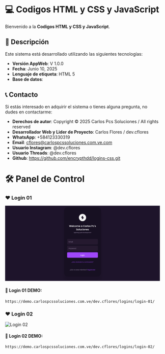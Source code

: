 # 💻 Codigos HTML y CSS y JavaScript

Bienvenido a la **Codigos HTML y CSS y JavaScript**.

## 🌟 Descripción

Este sistema está desarrollado utilizando las siguientes tecnologías:
- **Versión AppWeb**: V 1.0.0
- **Fecha**: Junio 10, 2025
- **Lenguaje de etiqueta**: HTML 5
- **Base de datos**: 

## 📞 Contacto

Si estás interesado en adquirir el sistema o tienes alguna pregunta, no dudes en contactarme:

- **Derechos de autor**: Copyright © 2025 Carlos Pcs Soluciones / All rights reserved
- **Desarrollador Web y Lider de Proyecto**: Carlos Flores / dev.cflores
- **WhatsApp**: +584123330319
- **Email**: cflores@carlospcssoluciones.com.ve.com
- **Usuario Instagram**: @dev.cflores
- **Usuario Threads**: @dev.cflores
- **Github**: https://github.com/encrypthdd/logins-css.git

# 🛠️ Panel de Control

### ❤ <span>Login 01</span>

![Login 01](login-01/assets/Image.png)

#### 📌 Login 01 DEMO: 
```
https://demo.carlospcssoluciones.com.ve/dev.cflores/logins/login-01/
```
### ❤ <span>Login 02</span>

![Login 02](login-02/assets/Imagen.png)

#### 📌 Login 02 DEMO: 
```
https://demo.carlospcssoluciones.com.ve/dev.cflores/logins/login-02/
```

